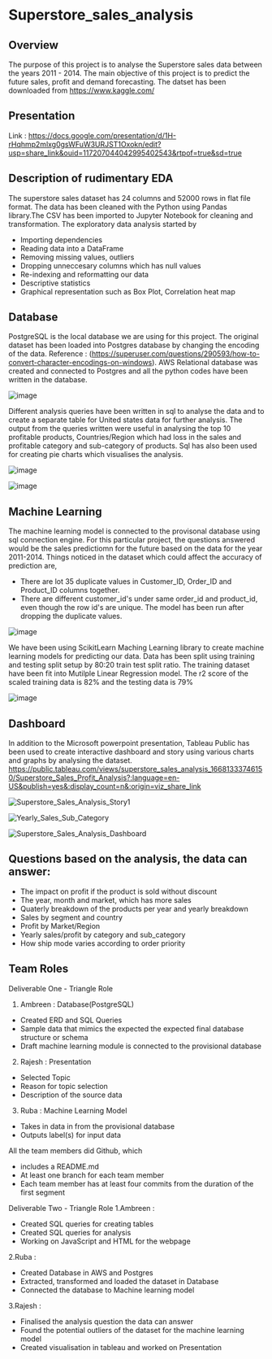 
# Superstore_sales_analysis
## Overview
The purpose of this project is to analyse the Superstore sales data between the years 2011 - 2014. The main objective of this project is to predict the future sales, profit and demand forecasting. The datset has been downloaded from https://www.kaggle.com/ 

## Presentation
Link : https://docs.google.com/presentation/d/1H-rHqhmp2mlxg0gsWFuW3URJST1Oxokn/edit?usp=share_link&ouid=117207044042995402543&rtpof=true&sd=true

## Description of rudimentary EDA
The superstore sales dataset has 24 columns and 52000 rows in flat file format. The data has been cleaned with the Python using Pandas library.The CSV has been imported to Jupyter Notebook for cleaning and transformation. The exploratory data analysis started by
* Importing dependencies
* Reading data into a DataFrame
* Removing missing values, outliers
* Dropping unneccesary columns which has null values
* Re-indexing and reformatting our data
* Descriptive statistics
* Graphical representation such as Box Plot, Correlation heat map

## Database
PostgreSQL is the local database we are using for this project. The original dataset has been loaded into Postgres database by changing the encoding of the data. Reference : (https://superuser.com/questions/290593/how-to-convert-character-encodings-on-windows). AWS Relational database was created and connected to Postgres and all the python codes have been written in the database. 

![image](https://user-images.githubusercontent.com/108298416/203901268-698d3208-08f9-4069-9e3c-3ae84be7eaa8.png)

Different analysis queries have been written in sql to analyse the data and to create a separate table for United states data for further analysis. The output from the queries written were useful in analysing the top 10 profitable products, Countries/Region which had loss in the sales and profitable category and sub-category of products. Sql has also been used for creating pie charts which visualises the analysis.

![image](https://user-images.githubusercontent.com/108298416/204631595-85ee8dc7-9fc3-4c72-87d5-06b083eb6cd3.png)

![image](https://user-images.githubusercontent.com/108298416/204632699-05d7d3a3-05c6-47f7-8935-4441bdac538c.png)


## Machine Learning
The  machine learning model is connected to the provisonal database using sql connection engine. For this particular project, the questions answered would be the sales predictiomn for the future based on the data for the year 2011-2014. Things noticed in the dataset which could affect the accuracy of prediction are,
* There are lot 35 duplicate values in Customer_ID, Order_ID and Product_ID columns together. 
* There are different customer_id's under same order_id and product_id, even though the row id's are unique. The model has been run after dropping the duplicate values.

![image](https://user-images.githubusercontent.com/108298416/203901892-2fecc2d4-5751-4a30-aefa-525a4fc9d139.png)

We have been using ScikitLearn Maching Learning library to create machine learning models for predicting our data. Data has been split using training and testing split setup by 80:20 train test split ratio. The training dataset have been fit into Mutilple Linear Regression model. The r2 score of the scaled training data is 82% and the testing data is 79%

![image](https://user-images.githubusercontent.com/108298416/204158706-8cafe218-31ae-48b1-898b-dab4c36fe079.png)

## Dashboard
In addition to the Microsoft powerpoint presentation, Tableau Public has been used to create interactive dashboard and story using various charts and graphs by analysing the dataset. 
https://public.tableau.com/views/superstore_sales_analysis_16681333746150/Superstore_Sales_Profit_Analysis?:language=en-US&publish=yes&:display_count=n&:origin=viz_share_link

![Superstore_Sales_Analysis_Story1](https://user-images.githubusercontent.com/108298416/204448849-6037a8d1-4f32-402c-a6ec-219435366686.PNG)

![Yearly_Sales_Sub_Category](https://user-images.githubusercontent.com/108298416/204448891-4c5a2e5c-caff-4495-a936-4f182c3955c8.PNG)

![Superstore_Sales_Analysis_Dashboard](https://user-images.githubusercontent.com/108298416/204449030-d8fd0032-9c30-42c5-adcf-6e65ba73a6ea.PNG)



## Questions based on the analysis, the data can answer:
* The impact on profit if the product is sold without discount
* The year, month and market, which has more sales
* Quaterly breakdown of the products per year and yearly breakdown
* Sales by segment and country
* Profit by Market/Region
* Yearly sales/profit by category and sub_category
* How ship mode varies according to order priority

## Team Roles
Deliverable One - Triangle Role
1. Ambreen : Database(PostgreSQL)
* Created ERD and SQL Queries
* Sample data that mimics the expected the expected final database structure or schema
* Draft machine learning module is connected to the provisional database

2. Rajesh : Presentation
* Selected Topic
* Reason for topic selection
* Description of the source data

3. Ruba : Machine Learning Model 
* Takes in data in from the provisional database 
* Outputs label(s) for input data

All the team members did Github, which
* includes a README.md
* At least one branch for each team member
* Each team member has at least four commits from the duration of the first segment

Deliverable Two - Triangle Role
1.Ambreen : 
* Created SQL queries for creating tables
* Created SQL queries for analysis 
* Working on JavaScript and HTML for the webpage

2.Ruba : 
* Created Database in AWS and Postgres
* Extracted, transformed and loaded the dataset in Database
* Connected the database to Machine learning model

3.Rajesh :
* Finalised the analysis question the data can answer
* Found the potential outliers of the dataset for the machine learning model
* Created visualisation in tableau and worked on Presentation






